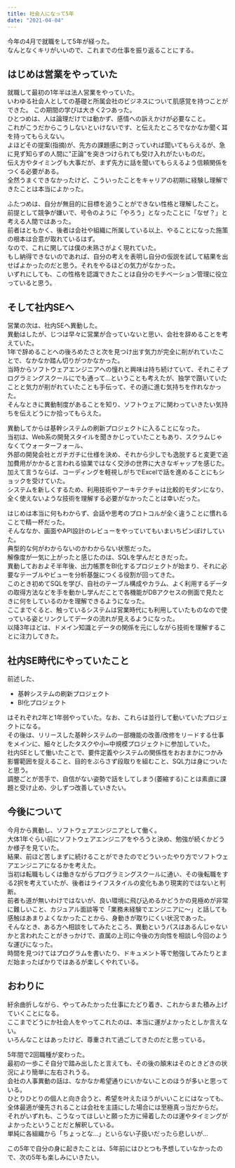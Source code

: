 ```yaml
---
title: 社会人になって5年
date: "2021-04-04"
---
```


今年の4月で就職をして5年が経った。</br>
なんとなくキリがいいので、これまでの仕事を振り返ることにする。</br>

## はじめは営業をやっていた

就職して最初の1年半は法人営業をやっていた。</br>
いわゆる社会人としての基礎と所属会社のビジネスについて肌感覚を持つことができた。</be>
この期間の学びは大きく2つあった。</br>
ひとつめは、人は論理だけでは動かず、感情への訴えかけが必要なこと。</br>
これがこうだからこうしないといけないです、と伝えたところでなかなか聞く耳を持ってもらえない。</br>
よほどその提案(指摘)が、先方の課題感に刺さっていれば聞いてもらえるが、急に見ず知らずの人間に"正論"を突きつけられても受け入れがたいものだ。</br>
伝え方やタイミングも大事だが、まず先方に話を聞いてもらえるよう信頼関係をつくる必要がある。</br>
全然うまくできなかったけど、こういったことをキャリアの初期に経験し理解できたことは本当によかった。</br>

ふたつめは、自分が無目的に目標を追うことができない性格と理解したこと。</br>
前提として競争が嫌いで、号令のように「やろう」となったことに「なぜ？」と考える人間ではあった。</br>
前者はともかく、後者は会社や組織に所属している以上、やることになった施策の根本は合意が取れているはず。</br>
なので、これに関しては僕の未熟さがよく現れていた。</br>
もし納得できないのであれば、自分の考えを表明し自分の仮説を試して結果を出せばよかったのだと思う。それをやるほどの気力がなかった。</br>
いずれにしても、この性格を認識できたことは自分のモチベーション管理に役立っていると思う。</br>

## そして社内SEへ

営業の次は、社内SEへ異動した。</br>
異動はしたが、じつは早々に営業が合っていないと思い、会社を辞めることを考えていた。</br>
1年で辞めることへの後ろめたさと次を見つけ出す気力が完全に削がれていたことで、なかなか踏ん切りがつかなかった。</br>
当時からソフトウェアエンジニアへの憧れと興味は持ち続けていて、それこそプログラミングスクールにでも通って…ということも考えたが、独学で躓いていたことと気力が削がれていたことも手伝って、その道に進む気持ちを作れなかった。</br>
そんなときに異動制度があることを知り、ソフトウェアに関わっていきたい気持ちを伝えどうにか拾ってもらえた。</br>

異動してからは基幹システムの刷新プロジェクトに入ることになった。</br>
当初は、Web系の開発スタイルを聞きかじっていたこともあり、スクラムじゃなくてウォーターフォール、</br>
外部の開発会社とガチガチに仕様を決め、それから少しでも逸脱すると変更で追加費用がかかると言われる協業ではなく交渉の世界に大きなギャップを感じた。</br>
加えて言うならば、コーディングを軽視しがちでExcelで話を進めることにもショックを受けていた。</br>
システムを新しくするため、利用技術やアーキテクチャは比較的モダンになり、全く使えないような技術を理解する必要がなかったことは幸いだった。</br>

はじめは本当に何もわからず、会話や思考のプロトコルが全く違うことに慣れることで精一杯だった。</br>
そんななか、画面やAPI設計のレビューをやっていてもいまいちピンぼけしていた。</br>
典型的な何がわからないのかわからない状態だった。</br>
解像度が一気に上がったと感じたのは、SQLを学んだときだった。</br>
異動しておおよそ半年後、出力帳票をBI化するプロジェクトが始まり、それに必要なテーブルやビューを分析基盤につくる役割が回ってきた。</br>
このとき初めてSQLを学び、自社のテーブル構成やカラム、よく利用するデータの取得方法などを手を動かし学んだことで各機能がDBアクセスの側面で見たときに何をしているのかを理解できるようになった。</br>
ここまでくると、触っているシステムは営業時代にも利用していたものなので使っている姿とリンクしてデータの流れが見えるようになった。</br>
以降3年ほどは、ドメイン知識とデータの関係を元にしながら技術を理解することに注力してきた。</br>

## 社内SE時代にやっていたこと

前述した、

* 基幹システムの刷新プロジェクト
* BI化プロジェクト

はそれぞれ2年と1年弱やっていた。なお、これらは並行して動いていたプロジェクトになる。</br>
その後は、リリースした基幹システムの一部機能の改善/改修をリードする仕事をメインに、細々としたタスクや小~中規模プロジェクトに参加していた。</br>
社内SEとして働いたことで、要件定義やシステムの関係性をおおまかにつかみ影響範囲を捉えること、目的をぶらさず段取りを組むこと、SQL力は身についたと思う。</br>
調整ごとが苦手で、自信がない姿勢で話をしてしまう(萎縮する)ことは素直に課題と受け止め、少しずつ改善していきたい。</br>

## 今後について

今月から異動し、ソフトウェアエンジニアとして働く。</br>
大体1年ぐらい前にソフトウェアエンジニアをやろうと決め、勉強が続くかどうか様子を見ていた。</br>
結果、前ほど苦しまずに続けることができたのでどういったやり方でソフトウェアエンジニアになるかを考えた。</br>
当初は転職もしくは働きながらプログラミングスクールに通い、その後転職をする2択を考えていたが、後者はライフスタイルの変化もあり現実的ではないと判断。</br>
前者も道が無いわけではないが、良い環境に飛び込めるかどうかの見極めが非常に難しいこと、カジュアル面談等で「業務未経験でエンジニアに〜」と話しても感触はあまりよくなかったことから、身動きが取りにくい状況であった。</br>
そんなとき、ある方へ相談をしてみたところ、異動というパスはあるんじゃないかと言われたことがきっかけで、直属の上司に今後の方向性を相談し今回のような運びになった。</br>
時間を見つけてはプログラムを書いたり、ドキュメント等で勉強してみたりとまだ始まったばかりではあるが楽しくやれている。</br>

## おわりに

紆余曲折しながら、やってみたかった仕事にたどり着き、これからまた積み上げていくことになる。</br>
ここまでどうにか社会人をやってこれたのは、本当に運がよかったとしか言えない。</br>
いろんなことはあったけど、尊重されて過ごしてきたのだと思っている。

5年間で2回職種が変わった。</br>
最初の一歩こそ自分で踏み出したと言えても、その後の顛末はそのときどきの状況により簡単に左右されうる。</br>
会社の人事異動の話は、なかなか希望通りにいかないことのほうが多いと思っている。</br>
ひとりひとりの個人と向き合うと、希望を叶えたほうがいいことにはなっても、全体最適が優先されることは会社を主語にした場合には至極真っ当だからだ。
それがいずれも、こうなってほしいと願った方に帰着したのは運やタイミングがよかったということだと解釈している。</br>
単純に各組織から「ちょっとな…」といらない子扱いだったら悲しいが…</br>

この5年で自分の身に起きたことは、5年前にはひとつも予想していなかったので、次の5年も楽しみにいきたい。
